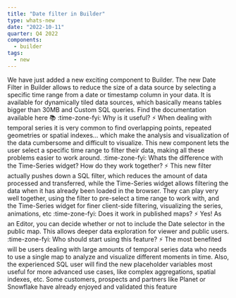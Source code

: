 ```yaml
---
title: "Date filter in Builder"
type: whats-new
date: "2022-10-11"
quarter: Q4 2022
components:
  - builder
tags:
  - new
---
```


We have just added a new exciting component to Builder. The new Date Filter in Builder allows to reduce the size of a data source by selecting a specific time range from a date or timestamp column in your data.
It is available for dynamically tiled data sources, which basically means tables bigger than 30MB and Custom SQL queries.
Find the documentation available here :books:
:time-zone-fyi: Why is it useful?
  :zap: When dealing with temporal series it is very common to find overlapping points, repeated geometries or spatial indexes… which make the analysis and visualization of the data cumbersome and difficult to visualize. This new component lets the user select a specific time range to filter their data, making all these problems easier to work around.
:time-zone-fyi: Whats the difference with the Time-Series widget? How do they work together?
  :zap: This new filter actually pushes down a SQL filter, which reduces the amount of data processed and transferred, while the Time-Series widget allows filtering the data when it has already been loaded in the browser. They can play very well together, using the filter to pre-select a time range to work with, and the Time-Series widget for finer client-side filtering, visualizing the series, animations, etc
:time-zone-fyi: Does it work in published maps?
  :zap: Yes! As an Editor, you can decide whether or not to include the Date selector in the public map. This allows deeper data exploration for viewer and public users.
:time-zone-fyi: Who should start using this feature?
  :zap: The most benefited will be users dealing with large amounts of temporal series data who needs to use a single map to analyze and visualize different moments in time.
Also, the experienced SQL user will find the new placeholder variables most useful for more advanced use cases, like complex aggregations, spatial indexes, etc. Some customers, prospects and partners like Planet or Snowflake have already enjoyed and validated this feature